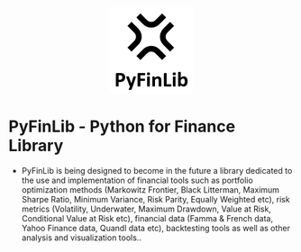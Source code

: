 <p align="center">
  <img src="https://github.com/pedroosorio98/PyFinLib/blob/main/Media/PyFinLib%20Logo.PNG?raw=true" />
</p>

# PyFinLib - Python for Finance Library

- PyFinLib is being designed to become in the future a library dedicated to the use and implementation of financial tools such as portfolio optimization methods (Markowitz Frontier, Black Litterman, Maximum Sharpe Ratio, Minimum Variance, Risk Parity, Equally Weighted etc), risk metrics (Volatility, Underwater, Maximum Drawdown, Value at Risk, Conditional Value at Risk etc), financial data (Famma & French data, Yahoo Finance data, Quandl data etc), backtesting tools as well as other analysis and visualization tools..
